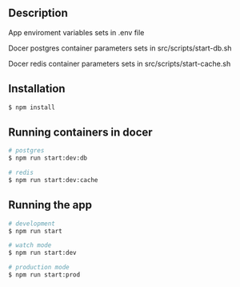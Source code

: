 ## Description

  App enviroment variables sets in .env file
  
  Docer postgres container parameters sets in src/scripts/start-db.sh

  Docer redis container parameters sets in src/scripts/start-cache.sh

## Installation

```bash
$ npm install
```

## Running containers in docer

```bash
# postgres
$ npm run start:dev:db

# redis
$ npm run start:dev:cache
```

## Running the app

```bash
# development
$ npm run start

# watch mode
$ npm run start:dev

# production mode
$ npm run start:prod
```